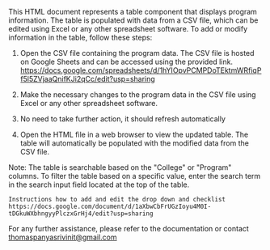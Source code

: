 
  This HTML document represents a table component that displays program information.
  The table is populated with data from a CSV file, which can be edited using Excel or any other spreadsheet software.
  To add or modify information in the table, follow these steps:

  1. Open the CSV file containing the program data. The CSV file is hosted on Google Sheets and can be accessed using the provided link.
     https://docs.google.com/spreadsheets/d/1hYIOpvPCMPDoTEktmWRfiqPf5l5ZVjaaQnifKJi2qCc/edit?usp=sharing 

  2. Make the necessary changes to the program data in the CSV file using Excel or any other spreadsheet software.

  3. No need to take further action, it should refresh automatically

  4. Open the HTML file in a web browser to view the updated table. The table will automatically be populated with the modified data from the CSV file.

  Note: The table is searchable based on the "College" or "Program" columns. To filter the table based on a specific value, enter the search term in the search input field located at the top of the table.


    Instructions how to add and edit the drop down and checklist 
    https://docs.google.com/document/d/1aXbwCbFrUGzIoyu4M0I-tDGkuWXbhngyyPlczxGrHj4/edit?usp=sharing 
    
  For any further assistance, please refer to the documentation or contact thomaspanyasrivinit@gmail.com
